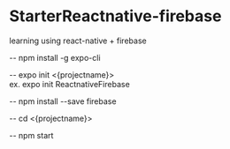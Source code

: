 # StarterReactnative-firebase
learning using react-native + firebase

-- npm install -g expo-cli

-- expo init <{projectname}>     
ex. expo init ReactnativeFirebase

-- npm install --save firebase

-- cd <{projectname}>

-- npm start
